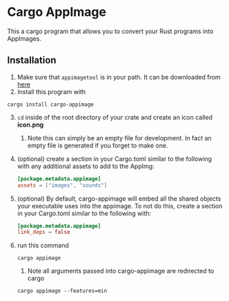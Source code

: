 # Cargo AppImage

This a cargo program that allows you to convert your Rust programs into AppImages.

## Installation

1.  Make sure that `appimagetool` is in your path. It can be downloaded from [here](https://appimage.github.io/appimagetool/)
2.  Install this program with

```shell
cargo install cargo-appimage
```

3.  `cd` inside of the root directory of your crate and create an icon called **icon.png**
    1.  Note this can simply be an empty file for development. In fact an empty file is generated if you forget to make one.

4.  (optional) create a section in your Cargo.toml similar to the following
    with any additional assets to add to the AppImg:
    ```toml
    [package.metadata.appimage]
    assets = ["images", "sounds"]
    ```

5.  (optional) By default, cargo-appimage will embed all the shared objects your executable uses into the appimage. To not do this, create a section in your Cargo.toml similar to the following
    with:
    ```toml
    [package.metadata.appimage]
    link_deps = false
    ```

6.  run this command

    ```shell
    cargo appimage
    ```

    1.  Note all arguments passed into cargo-appimage are redirected to cargo

    ```shell
    cargo appimage --features=min
    ```
